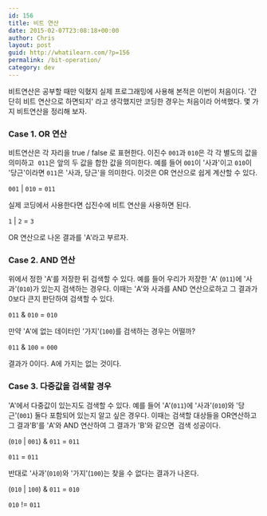 ```yaml
---
id: 156
title: 비트 연산
date: 2015-02-07T23:08:18+00:00
author: Chris
layout: post
guid: http://whatilearn.com/?p=156
permalink: /bit-operation/
category: dev
---
```


비트연산은 공부할 때만 익혔지 실제 프로그래밍에 사용해 본적은 이번이 처음이다. '간단히 비트 연산으로 하면되지' 라고 생각했지만 코딩한 경우는 처음이라 어색했다. 몇 가지 비트연산을 정리해 보자.

<h3>Case 1. OR 연산</h3>

비트연산은 각 자리을 true / false 로 표현한다. 이진수 <code>001</code>과 <code>010</code>은 각 각 별도의 값을 의미하고  <code>011</code>은 앞의 두 값을 합한 값을 의미한다. 예를 들어 <code>001</code>이 '사과'이고 <code>010</code>이 '당근'이라면 <code>011</code>은 '사과, 당근'을 의미한다. 이것은 OR 연산으로 쉽게 계산할 수 있다.

<code>001</code> | <code>010</code> = <code>011</code>

실제 코딩에서 사용한다면 십진수에 비트 연산을 사용하면 된다.

<code>1</code> | <code>2</code> = <code>3</code>

OR 연산으로 나온 결과를 'A'라고 부르자.

<h3>Case 2. AND 연산</h3>

위에서 정한 'A'를 저장한 뒤 검색할 수 있다. 예를 들어 우리가 저장한 'A' (<code>011</code>)에 '사과'(<code>010</code>)가 있는지 검색하는 경우다. 이때는 'A'와 사과를 AND 연산으로하고 그 결과가 0보다 큰지 판단하여 검색할 수 있다.

<code>011</code> &amp; <code>010</code> = <code>010</code>

만약 'A'에 없는 데이터인 '가지'(<code>100</code>)를 검색하는 경우는 어떨까?

<code>011</code> &amp; <code>100</code> = <code>000</code>

결과가 0이다. A에 가지는 없는 것이다.

<h3>Case 3. 다중값을 검색할 경우</h3>

'A'에서 다중값이 있는지도 검색할 수 있다. 예를 들어 'A'(<code>011</code>)에 '사과'(<code>010</code>)와 '당근'(<code>001</code>) 둘다 포함되어 있는지 알고 싶은 경우다. 이때는 검색할 대상들을 OR연산하고 그 결과'B'를 'A'와 AND 연산하여 그 결과가 'B'와 같으면  검색 성공이다.

(<code>010</code> | <code>001</code>) &amp; <code>011</code> = <code>011</code>

<code>011</code> = <code>011</code>

반대로 '사과'(<code>010</code>)와 '가지'(<code>100</code>)는 찾을 수 없다는 결과가 나온다.

(<code>010</code> | <code>100</code>) &amp; <code>011</code> = <code>010</code>

<code>010</code> != <code>011</code>
